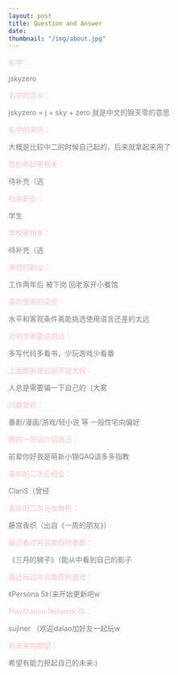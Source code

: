 ```yaml
---
layout: post
title: Question and Answer
date:
thumbnail: "/img/about.jpg"
---
```


<div> <p class="question">名字：</p> <p class="answer">jskyzero </p>
</div>

<div> <p class="question">名字的含义：</p> <p class="answer">jskyzero = j + sky + zero 就是中文的锦天零的意思</p>
</div>

<div> <p class="question">名字的来历：</p> <p class="answer">大概是比较中二的时候自己起的，后来就拿起来用了</p>
</div>

<div> <p class="question">性别年龄等相关：</p> <p class="answer">待补充（逃</p>
</div>

<div> <p class="question">社会职业：</p> <p class="answer">学生</p>
</div>

<div> <p class="question">学校等相关：</p> <p class="answer">待补充（逃</p>
</div>

<div> <p class="question">理想的职业：</p> <p class="answer">工作两年后 被下岗 回老家开小餐馆</p>
</div>

<div> <p class="question">喜欢使用的语言：</p> <p class="answer">水平和客观条件离能挑选使用语言还差的太远</p>
</div>

<div> <p class="question">对初学者要说的话：</p> <p class="answer">多写代码多看书，少玩游戏少看番</p>
</div>

<div> <p class="question">上面那条建议是不是太假：</p> <p class="answer">人总是需要骗一下自己的（大雾</p>
</div>

<div> <p class="question">兴趣爱好：</p> <p class="answer">番剧/漫画/游戏/轻小说 等 一般性宅向偏好</p>
</div>

<div> <p class="question">圈内一句话介绍自己：</p> <p class="answer">前辈你好我是萌新小锦QAQ请多多指教</p>
</div>

<div> <p class="question">喜欢的二次元组合：</p> <p class="answer">ClariS（曾经</p>
</div>

<div> <p class="question">喜欢的二次元女角色：</p> <p class="answer">藤宫香织（出自《一周的朋友》）</p>
</div>

<div> <p class="question">最近看过并且推荐的番剧：</p> <p class="answer">《三月的狮子》（能从中看到自己的影子</p>
</div>

<div> <p class="question">最近玩过并且推荐的游戏：</p> <p class="answer">《Persona 5》（来开始更新吧w</p>
</div>

<div> <p class="question">PlayStation Network ID：</p> <p class="answer">sujiner （欢迎dalao加好友一起玩w</p>
</div>

<div> <p class="question">对未来的期望：</p> <p class="answer">希望有能力担起自己的未来:)</p>
</div>

<style> 
p {
    width: 100%;
}
p.question {
    color: pink;
}
p.answer {
    color: gray;
}
</style>
